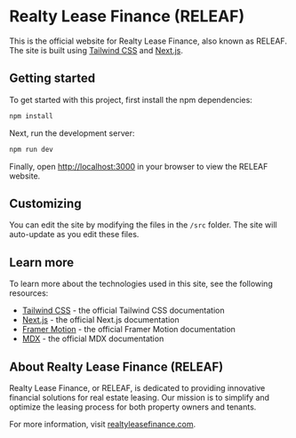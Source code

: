 # Realty Lease Finance (RELEAF)

This is the official website for Realty Lease Finance, also known as RELEAF. The site is built using [Tailwind CSS](https://tailwindcss.com) and [Next.js](https://nextjs.org).

## Getting started

To get started with this project, first install the npm dependencies:

```bash
npm install
```

Next, run the development server:

```bash
npm run dev
```

Finally, open [http://localhost:3000](http://localhost:3000) in your browser to view the RELEAF website.

## Customizing

You can edit the site by modifying the files in the `/src` folder. The site will auto-update as you edit these files.

## Learn more

To learn more about the technologies used in this site, see the following resources:

- [Tailwind CSS](https://tailwindcss.com/docs) - the official Tailwind CSS documentation
- [Next.js](https://nextjs.org/docs) - the official Next.js documentation
- [Framer Motion](https://www.framer.com/docs/) - the official Framer Motion documentation
- [MDX](https://mdxjs.com/) - the official MDX documentation

## About Realty Lease Finance (RELEAF)

Realty Lease Finance, or RELEAF, is dedicated to providing innovative financial solutions for real estate leasing. Our mission is to simplify and optimize the leasing process for both property owners and tenants.

For more information, visit [realtyleasefinance.com](https://realtyleasefinance.com).
